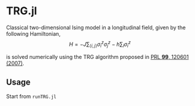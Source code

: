 # TRG.jl

Classical two-dimensional Ising model in a longitudinal field, given by the following Hamiltonian,
$$H = -J \sum_{\langle i,j \rangle} \sigma_i^z \sigma_j^z - h \sum_i \sigma_i^z$$

is solved numerically using the TRG algorithm proposed in [PRL **99**, 120601 (2007)](https://link.aps.org/doi/10.1103/PhysRevLett.99.120601).

## Usage

Start from `runTRG.jl`